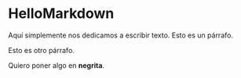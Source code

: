# HelloMarkdown 

Aquí simplemente nos dedicamos a escribir texto. Esto es un párrafo.

Esto es otro párrafo.

Quiero poner algo en **negrita**.